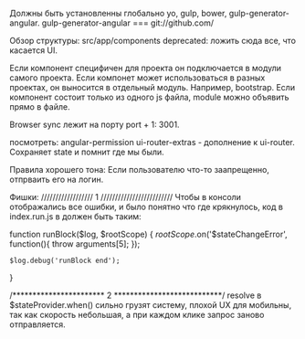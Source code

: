 Должны быть установленны глобально yo, gulp, bower, gulp-generator-angular.
gulp-generator-angular === git://github.com/

Обзор структуры: 
src/app/components deprecated: ложить сюда все, что касается UI.

Если компонент специфичен для проекта он подключается в модули самого проекта.
Если компонет может использоваться в разных проектах, он выносится в отдельный модуль. Например, bootstrap.
Если компонент состоит только из одного js файла, module можно объявить прямо в файле.

Browser sync лежит на порту port + 1: 3001.


посмотреть:
angular-permission
ui-router-extras - дополнение к ui-router. Сохраняет state и помнит где мы были.


Правила хорошего тона:
Если пользователю что-то заапрещенно, отпрваить его на логин.

Фишки:
//////////////////   1   /////////////////////////
Чтобы в консоли отображались все ошибки, и было понятно что где крякнулось, код в index.run.js в 
должен быть таким:

function runBlock($log, $rootScope) {
    $rootScope.$on('$stateChangeError', function(){
      throw arguments[5];
    });

    $log.debug('runBlock end');
  }
  

/*********************** 2 ***************************/
resolve в $stateProvider.when() сильно грузят систему, плохой UX для мобильны, так как 
скорость небольшая, а при каждом клике запрос заново отправляется.

